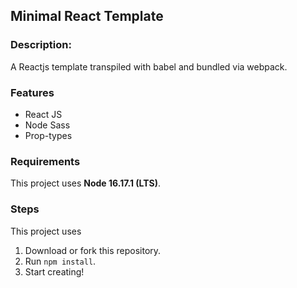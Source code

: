 ## Minimal React Template
### Description:
A Reactjs template transpiled with babel and bundled via webpack.

### Features
- React JS
- Node Sass
- Prop-types

### Requirements
This project uses **Node 16.17.1 (LTS)**.

### Steps
This project uses 
1. Download or fork this repository.
2. Run `npm install`.
3. Start creating!
